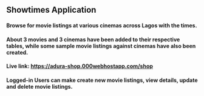 

## Showtimes Application

#### Browse for movie listings at various cinemas across Lagos with the times.
#### About 3 movies and 3 cinemas have been added to their respective tables, while some sample movie listings against cinemas have also been created. 
#### Live link: https://adura-shop.000webhostapp.com/shop

#### Logged-in Users can make create new movie listings, view details, update and delete movie listings.




